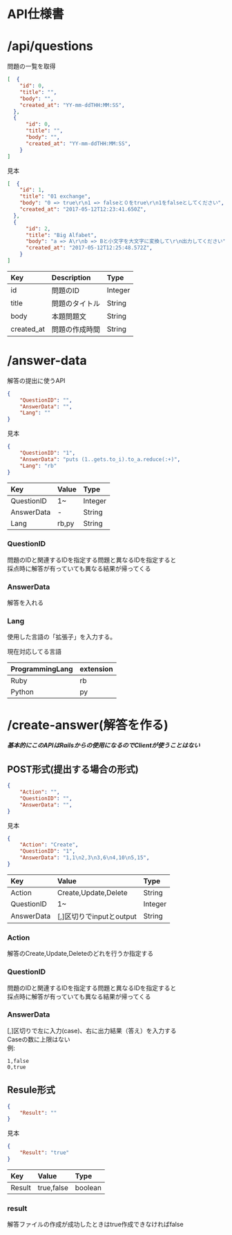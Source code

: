 # API仕様書

# /api/questions
問題の一覧を取得

~~~json
[  {
    "id": 0,
    "title": "",
    "body": "",
    "created_at": "YY-mm-ddTHH:MM:SS",
  },
  {
      "id": 0,
      "title": "",
      "body": "",
      "created_at": "YY-mm-ddTHH:MM:SS",
    }
]
~~~

見本

~~~json
[  {
    "id": 1,
    "title": "01 exchange",
    "body": "0 => true\r\n1 => falseと０をtrue\r\n1をfalseとしてください",
    "created_at": "2017-05-12T12:23:41.650Z",
  },
  {
      "id": 2,
      "title": "Big Alfabet",
      "body": "a => A\r\nb => Bと小文字を大文字に変換して\r\n出力してください",
      "created_at": "2017-05-12T12:25:48.572Z",
    }
]
~~~

|Key|Description|Type|
|:--|:--|:--|
|id|問題のID|Integer|
|title|問題のタイトル|String|
|body|本題問題文|String|
|created_at|問題の作成時間|String|

# /answer-data
解答の提出に使うAPI

~~~json
{
    "QuestionID": "",
    "AnswerData": "",
    "Lang": ""
}
~~~

見本

~~~json
{
    "QuestionID": "1",
    "AnswerData": "puts (1..gets.to_i).to_a.reduce(:+)",
    "Lang": "rb"
}
~~~

|Key|Value|Type|
|:--|:--|:--|
|QuestionID|1~|Integer|
|AnswerData|-|String|
|Lang|rb,py|String|

### QuestionID
問題のIDと関連するIDを指定する問題と異なるIDを指定すると  
採点時に解答が有っていても異なる結果が帰ってくる  

### AnswerData
解答を入れる

### Lang
使用した言語の「拡張子」を入力する。  

現在対応してる言語  

|ProgrammingLang|extension|
|:--|:--|
|Ruby|rb|
|Python|py|

# /create-answer(解答を作る)
***基本的にこのAPIはRailsからの使用になるのでClientが使うことはない***

## POST形式(提出する場合の形式)

~~~json
{
    "Action": "",
    "QuestionID": "",
    "AnswerData": "",
}
~~~

見本

~~~json
{
    "Action": "Create",
    "QuestionID": "1",
    "AnswerData": "1,1\n2,3\n3,6\n4,10\n5,15",
}
~~~

|Key|Value|Type|
|:--|:--|:--|
|Action|Create,Update,Delete|String|
|QuestionID|1~|Integer|
|AnswerData|[,]区切りでinputとoutput|String|

### Action
解答のCreate,Update,Deleteのどれを行うか指定する

### QuestionID
問題のIDと関連するIDを指定する問題と異なるIDを指定すると  
採点時に解答が有っていても異なる結果が帰ってくる  

### AnswerData
[,]区切りで左に入力(case)、右に出力結果（答え）を入力する  
Caseの数に上限はない  
例:

~~~
1,false
0,true
~~~

## Resule形式

~~~json
{
    "Result": ""
}
~~~

見本

~~~json
{
    "Result": "true"
}
~~~

|Key|Value|Type|
|:--|:--|:--|
|Result|true,false|boolean|

### result 
解答ファイルの作成が成功したときはtrue作成できなければfalse
